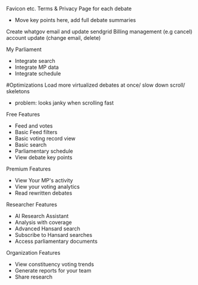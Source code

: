 Favicon etc.
Terms & Privacy
Page for each debate
- Move key points here, add full debate summaries

Create whatgov email and update sendgrid
Billing management (e.g cancel)
account update (change email, delete)

My Parliament
- Integrate search
- Integrate MP data
- Integrate schedule

#Optimizations
Load more virtualized debates at once/ slow down scroll/ skeletons 
- problem: looks janky when scrolling fast

Free Features
- Feed and votes
- Basic Feed filters
- Basic voting record view
- Basic search
- Parliamentary schedule
- View debate key points

Premium Features
- View Your MP's activity
- View your voting analytics
- Read rewritten debates

Researcher Features
- AI Research Assistant
- Analysis with coverage
- Advanced Hansard search
- Subscribe to Hansard searches
- Access parliamentary documents

Organization Features
- View constituency voting trends
- Generate reports for your team
- Share research